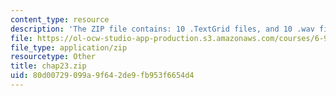 ```yaml
---
content_type: resource
description: 'The ZIP file contains: 10 .TextGrid files, and 10 .wav files.'
file: https://ol-ocw-studio-app-production.s3.amazonaws.com/courses/6-911-transcribing-prosodic-structure-of-spoken-utterances-with-tobi-january-iap-2006/80d00729099a9f642de9fb953f6654d4_chap23.zip
file_type: application/zip
resourcetype: Other
title: chap23.zip
uid: 80d00729-099a-9f64-2de9-fb953f6654d4
---
```

